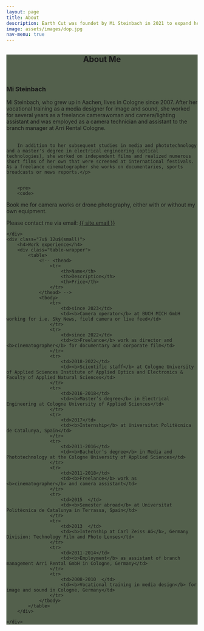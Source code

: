 ```yaml
---
layout: page
title: About 
description: Earth Cut was foundet by Mi Steinbach in 2021 to expand her filmmaking to documentaries that reflect her personal signature.
image: assets/images/dop.jpg
nav-menu: true
---
```


<!-- Main -->
<div id="main" class="alt" style="background-color: #192b0fbd">

<!-- One -->
<section id="one">
	<div class="inner">
		<header class="major">
			<h1>About Me</h1>
		</header>



<div class="row">
	<div class="5u 12u$(small)">
		<h3>Mi Steinbach</h3>
		<p><span class="image left"><img src="{% link assets/images/portrait.jpg %}" alt="" /></span>Mi Steinbach, who grew up in Aachen, lives in Cologne since 2007. After her vocational training as a media designer for image and sound, she worked for several years as a freelance camerawoman and camera/lighting assistant and was employed as a camera technician and assistant to the branch manager at Arri Rental Cologne.  <br> <br>

        In addition to her subsequent studies in media and phototechnology and a master's degree in electrical engineering (optical technologies), she worked on independent films and realized numerous short films of her own that were screened at international festivals. As a freelance cinematographer she works on documentaries, sports broadcasts or news reports.</p>

        
        <pre>
        <code>
Book me for camera works 
or drone photography, 
either with or without 
my own equipment.

Please contact me via email:
<a href="mailto:{{ site.email }}">{{ site.email }}</a> 
        </code>
        </pre>
        


	</div>
	<div class="7u$ 12u$(small)">
        <h4>Work experience</h4>
        <div class="table-wrapper">
            <table>
                <!-- <thead>
                    <tr>
                        <th>Name</th>
                        <th>Description</th>
                        <th>Price</th>
                    </tr>
                </thead> -->
                <tbody>
                    <tr>
                        <td>since 2023</td>
                        <td><b>Camera operator</b> at BUCH MICH GmbH working for i.e. Sky News, field camera or live feed</td>
                    </tr>
                    <tr>
                        <td>since 2022</td>
                        <td><b>Freelance</b> work as director and <b>cinematographer</b> for documentary and corporate film</td>
                    </tr>
                    <tr>
                        <td>2018-2022</td>
                        <td><b>Scientific staff</b> at Cologne University of Applied Sciences Institute of Applied Optics and Electronics & Faculty of Applied Natural Sciences</td>
                    </tr>
                    <tr>
                        <td>2016-2018</td>
                        <td><b>Master’s degree</b> in Electrical Engineering at Cologne University of Applied Sciences</td>
                    </tr>
                    <tr>
                        <td>2017</td>
                        <td><b>Internship</b> at Universitat Politècnica de Catalunya, Spain</td>
                    </tr>
                    <tr>
                        <td>2011-2016</td>
                        <td><b>Bachelor’s degree</b> in Media and Phototechnology at the Cologne University of Applied Sciences</td>
                    </tr>
                    <tr>
                        <td>2011-2018</td>
                        <td><b>Freelance</b> work as <b>cinematographer</b> and camera assistant</td>
                    </tr>
                    <tr>
                        <td>2015  </td>
                        <td><b>Semester abroad</b> at Universitat Politècnica de Catalunya in Terrassa, Spain</td>
                    </tr>
                    <tr>
                        <td>2013  </td>
                        <td><b>Internship at Carl Zeiss AG</b>, Germany Division: Technology Film and Photo Lenses</td>
                    </tr>
                    <tr>
                        <td>2011-2014</td>
                        <td><b>Employment</b> as assistant of branch management Arri Rental GmbH in Cologne, Germany</td>
                    </tr>
                    <tr>
                        <td>2008-2010  </td>
                        <td><b>Vocational training in media design</b> for image and sound in Cologne, Germany</td>
                    </tr>
                </tbody>
            </table>
        </div>

	</div>
</div>
